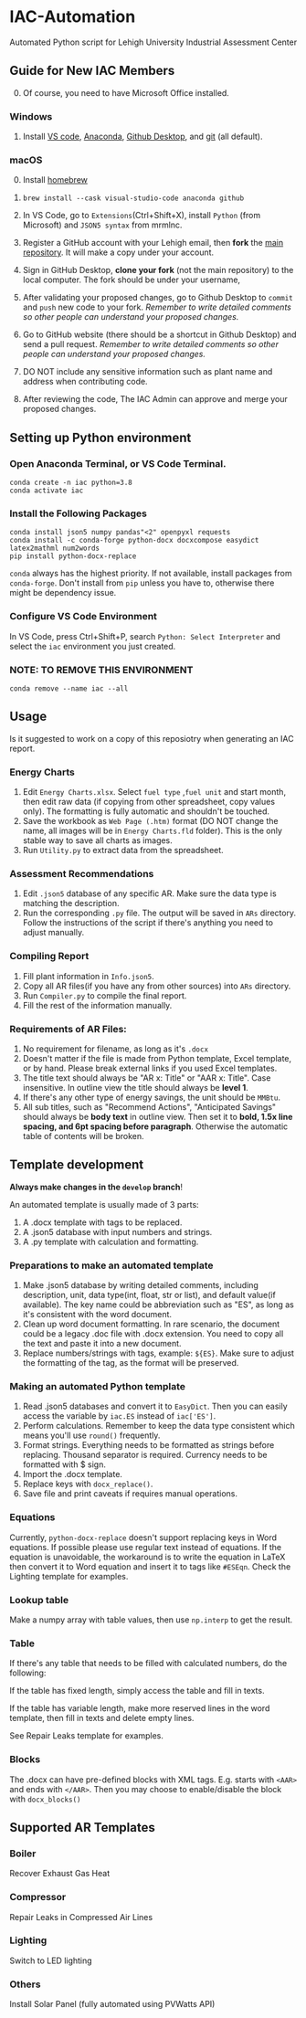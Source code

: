 # IAC-Automation
Automated Python script for Lehigh University Industrial Assessment Center
## Guide for New IAC Members
0. Of course, you need to have Microsoft Office installed.
### Windows
1. Install [VS code](https://code.visualstudio.com/download), [Anaconda](https://www.anaconda.com/download), [Github Desktop](https://desktop.github.com), and [git](https://gitforwindows.org/) (all default).
### macOS
0. Install [homebrew](https://brew.sh)

1. ```brew install --cask visual-studio-code anaconda github```

2. In VS Code, go to `Extensions`(Ctrl+Shift+X), install `Python` (from Microsoft) and `JSON5 syntax` from mrmlnc.

3. Register a GitHub account with your Lehigh email, then **fork** the [main repository](https://github.com/LehighIAC/IAC-Automation/tree/main). It will make a copy under your account.

4. Sign in GitHub Desktop, **clone your fork** (not the main repository) to the local computer. The fork should be under your username,

5. After validating your proposed changes, go to Github Desktop to `commit` and `push` new code to your fork. *Remember to write detailed comments so other people can understand your proposed changes.*
   
6. Go to GitHub website (there should be a shortcut in Github Desktop) and send a pull request. *Remember to write detailed comments so other people can understand your proposed changes.*

7. DO NOT include any sensitive information such as plant name and address when contributing code.

8. After reviewing the code, The IAC Admin can approve and merge your proposed changes.

## Setting up Python environment
### Open Anaconda Terminal, or VS Code Terminal.
```
conda create -n iac python=3.8 
conda activate iac 
```
### Install the Following Packages
```
conda install json5 numpy pandas"<2" openpyxl requests
conda install -c conda-forge python-docx docxcompose easydict latex2mathml num2words
pip install python-docx-replace
```
`conda` always has the highest priority. If not available, install packages from `conda-forge`. Don't install from `pip` unless you have to, otherwise there might be dependency issue.
### Configure VS Code Environment
In VS Code, press Ctrl+Shift+P, search `Python: Select Interpreter` and select the `iac` environment you just created.
### NOTE: TO REMOVE THIS ENVIRONMENT
```
conda remove --name iac --all
```
## Usage
Is it suggested to work on a copy of this reposiotry when generating an IAC report.
### Energy Charts
1. Edit `Energy Charts.xlsx`. Select `fuel type` ,`fuel unit` and start month, then edit raw data (if copying from other spreadsheet, copy values only). The formatting is fully automatic and shouldn't be touched.
2. Save the workbook as `Web Page (.htm)` format (DO NOT change the name, all images will be in `Energy Charts.fld` folder). This is the only stable way to save all charts as images.
3. Run `Utility.py` to extract data from the spreadsheet.
### Assessment Recommendations
1. Edit `.json5` database of any specific AR. Make sure the data type is matching the description.
2. Run the corresponding `.py` file. The output will be saved in `ARs` directory. Follow the instructions of the script if there's anything you need to adjust manually.
### Compiling Report
1. Fill plant information in `Info.json5`.
2. Copy all AR files(if you have any from other sources) into `ARs` directory.
3. Run `Compiler.py` to compile the final report.
4. Fill the rest of the information manually.
### Requirements of AR Files:
1. No requirement for filename, as long as it's `.docx`
2. Doesn't matter if the file is made from Python template, Excel template, or by hand. Please break external links if you used Excel templates.
3. The title text should always be "AR x: Title" or "AAR x: Title". Case insensitive. In outline view the title should always be **level 1**.
4. If there's any other type of energy savings, the unit should be `MMBtu`.
5. All sub titles, such as "Recommend Actions", "Anticipated Savings" should always be **body text** in outline view. Then set it to **bold, 1.5x line spacing, and 6pt spacing before paragraph**. Otherwise the automatic table of contents will be broken.

## Template development
**Always make changes in the `develop` branch**!

An automated template is usually made of 3 parts:
1. A .docx template with tags to be replaced.
2. A .json5 database with input numbers and strings.
3. A .py template with calculation and formatting.
### Preparations to make an automated template
1. Make .json5 database by writing detailed comments, including description, unit, data type(int, float, str or list), and default value(if available). The key name could be abbreviation such as "ES", as long as it's consistent with the word document.
2. Clean up word document formatting. In rare scenario, the document could be a legacy .doc file with .docx extension. You need to copy all the text and paste it into a new document.
3. Replace numbers/strings with tags, example: `${ES}`. Make sure to adjust the formatting of the tag, as the format will be preserved.
### Making an automated Python template
1. Read .json5 databases and convert it to `EasyDict`. Then you can easily access the variable by `iac.ES` instead of `iac['ES']`.
2. Perform calculations. Remember to keep the data type consistent which means you'll use `round()` frequently.
3. Format strings. Everything needs to be formatted as strings before replacing. Thousand separator is required. Currency needs to be formatted with $ sign.
4. Import the .docx template.
5. Replace keys with `docx_replace()`.
6. Save file and print caveats if requires manual operations.
### Equations
Currently, `python-docx-replace` doesn't support replacing keys in Word equations. If possible please use regular text instead of equations. If the equation is unavoidable, the workaround is to write the equation in LaTeX then convert it to Word equation and insert it to tags like `#ESEqn`. Check the Lighting template for examples.
### Lookup table
Make a numpy array with table values, then use `np.interp` to get the result.
### Table
If there's any table that needs to be filled with calculated numbers, do the following:

If the table has fixed length, simply access the table and fill in texts.

If the table has variable length, make more reserved lines in the word template, then fill in texts and delete empty lines.

See Repair Leaks template for examples. 
### Blocks
The .docx can have pre-defined blocks with XML tags. E.g. starts with `<AAR>` and ends with `</AAR>`. Then you may choose to enable/disable the block with `docx_blocks()`

## Supported AR Templates

### Boiler
Recover Exhaust Gas Heat

### Compressor
Repair Leaks in Compressed Air Lines

### Lighting
Switch to LED lighting

### Others
Install Solar Panel (fully automated using PVWatts API)
